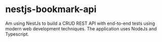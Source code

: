 # nestjs-bookmark-api
Am using NestJs to build a CRUD REST API with end-to-end tests using modern web development techniques.
The application uses NodeJs and Typescript.
